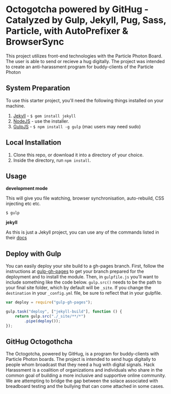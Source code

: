 Octogotcha powered by GitHug - Catalyzed by Gulp, Jekyll, Pug, Sass, Particle, with AutoPrefixer &amp; BrowserSync
=============================

This project utilizes front-end technologies with the Particle Photon Board. The user is able to send or recieve a hug digitally. The project was intended to create an anti-harassment program for buddy-clients of the Particle Photon

## System Preparation

To use this starter project, you'll need the following things installed on your machine.

1. [Jekyll](http://jekyllrb.com/) - `$ gem install jekyll`
2. [NodeJS](http://nodejs.org) - use the installer.
3. [GulpJS](https://github.com/gulpjs/gulp) - `$ npm install -g gulp` (mac users may need sudo)

## Local Installation

1. Clone this repo, or download it into a directory of your choice.
2. Inside the directory, run `npm install`.

## Usage

**development mode**

This will give you file watching, browser synchronisation, auto-rebuild, CSS injecting etc etc.

```shell
$ gulp
```

**jekyll**

As this is just a Jekyll project, you can use any of the commands listed in their [docs](http://jekyllrb.com/docs/usage/)

## Deploy with Gulp

You can easily deploy your site build to a gh-pages branch. First, follow the instructions at [gulp-gh-pages](https://github.com/rowoot/gulp-gh-pages) to get your branch prepared for the deployment and to install the module. Then, in `gulpfile.js` you'll want to include something like the code below. `gulp.src()` needs to be the path to your final site folder, which by default will be `_site`. If you change the `destination` in your `_config.yml` file, be sure to reflect that in your gulpfile.



```javascript
var deploy = require("gulp-gh-pages");

gulp.task("deploy", ["jekyll-build"], function () {
    return gulp.src("./_site/**/*")
        .pipe(deploy());
});
```
## GitHug Octogothcha

The Octogotcha, powered by GitHug, is a program for buddy-clients with Particle Photon boards. The project is intended to send hugs digitally to people whom broadcast that they need a hug with digital signals. Hack Harassment is a coalition of organizations and individuals who share in the common goal of building a more inclusive and supportive online community. We are attempting to bridge the gap between the solace associated with breadboard testing and the bullying that can come attached in some cases. 
